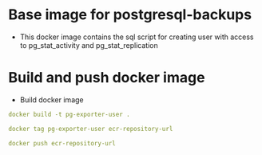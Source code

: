 # Base image for postgresql-backups

* This docker image contains the sql script for creating user with access to pg_stat_activity and pg_stat_replication 

# Build and push docker image

* Build docker image

```yaml
docker build -t pg-exporter-user .
```

```yaml
docker tag pg-exporter-user ecr-repository-url
```

```yaml
docker push ecr-repository-url
```




